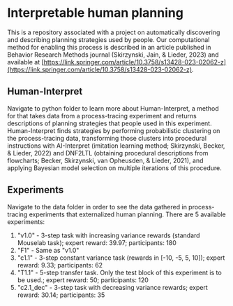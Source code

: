 # Interpretable human planning

This is a repository associated with a project on automatically discovering and describing planning strategies used by people. Our computational method for enabling this process is described in an article published in Behavior Research Methods journal (Skirzynski, Jain, & Lieder, 2023) and available at [https://link.springer.com/article/10.3758/s13428-023-02062-z](https://link.springer.com/article/10.3758/s13428-023-02062-z). 

## Human-Interpret

Navigate to python folder to learn more about Human-Interpret, a method for that takes data from a process-tracing experiment and returns descriptions of planning strategies that people used in this experiment. Human-Interpret finds strategies by performing probabilistic clustering on the process-tracing data, transforming those clusters into procedural instructions with AI-Interpret (imitation learning method; Skirzynski, Becker, & Lieder, 2022) and DNF2LTL (obtaining procedural descriptions from flowcharts; Becker, Skirzynski, van Opheusden, & Lieder, 2021), and applying Bayesian model selection on multiple iterations of this procedure.

## Experiments

Navigate to the data folder in order to see the data gathered in process-tracing experiments that externalized human planning. There are 5 available experiments:

1. "v1.0" - 3-step task with increasing variance rewards (standard Mouselab task); expert reward: 39.97; participants: 180
2. "F1" - Same as "v1.0"
3. "c1.1" - 3-step constant variance task (rewards in [-10, -5, 5, 10]); expert reward: 9.33; participants: 62
4. "T1.1" - 5-step transfer task. Only the test block of this experiment is to be used.; expert reward: 50; participants: 120
5. "c2.1_dec" - 3-step task with decreasing variance rewards; expert reward: 30.14; participants: 35
